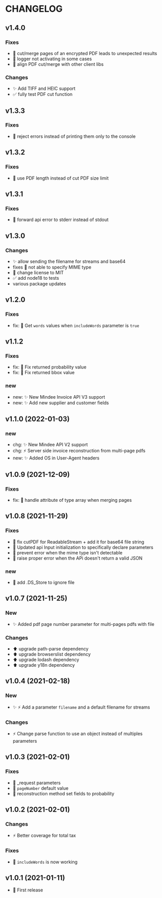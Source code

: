 # CHANGELOG

## v1.4.0
### Fixes
* :bug: cut/merge pages of an encrypted PDF leads to unexpected results
* :bug: logger not activating in some cases
* :bug: align PDF cut/merge with other client libs

### Changes
* :sparkles: Add TIFF and HEIC support
* :white_check_mark: fully test PDF cut function

## v1.3.3

### Fixes
* 🐛 reject errors instead of printing them only to the console

## v1.3.2

### Fixes
* 🐛 use PDF length instead of cut PDF size limit

## v1.3.1

### Fixes
* 🐛 forward api error to stderr instead of stdout

## v1.3.0

### Changes

* :sparkles: allow sending the filename for streams and base64
* fixes :bug: not able to specify MIME type
* :page_facing_up: change license to MIT
* :white_check_mark: add node18 to tests
* various package updates

## v1.2.0

### Fixes

* fix: 🐛 Get `words` values when `includeWords` parameter is `true`

## v1.1.2

### Fixes

* fix: 🐛 Fix returned probability value
* fix: 🐛 Fix returned bbox value

### new

* new: ✨ New Mindee Invoice API V3 support
* new: ✨ Add new supplier and customer fields

## v1.1.0 (2022-01-03)

### new

* chg: :sparkles: New Mindee API V2 support
* chg: :zap: Server side invoice reconstruction from multi-page pdfs
* new: :sparkles: Added OS in User-Agent headers


## v1.0.9 (2021-12-09)

### Fixes

* fix: 🐛 handle attribute of type array when merging pages

## v1.0.8 (2021-11-29)

### Fixes

* 🐛 fix cutPDF for ReadableStream + add it for base64 file string
* 🐛 Updated api Input initialization to specifically declare parameters
* 🐛 prevent error when the mime type isn't detectable
* 🐛 raise proper error when the APi doesn't return a valid JSON

### new

* :see_no_evil: add .DS_Store to ignore file

## v1.0.7 (2021-11-25)

### New

* ✨ Added pdf page number parameter for multi-pages pdfs with file

### Changes

* :arrow_up: upgrade path-parse dependency
* :arrow_up: upgrade browserslist dependency
* :arrow_up: upgrade lodash dependency
* :arrow_up: upgrade y18n dependency

## v1.0.4 (2021-02-18)

### New

* :sparkles: :zap: Add a parameter `filename` and a default filename for streams

### Changes

* :zap: Change parse function to use an object instead of multiples parameters

## v1.0.3 (2021-02-01)

### Fixes

* :bug: \_request parameters
* :bug: `pageNumber` default value
* :bug: reconstruction method set fields to probability

## v1.0.2 (2021-02-01)

### Changes

* :zap: Better coverage for total tax

### Fixes

* :bug: `includeWords` is now working

## v1.0.1 (2021-01-11)

* 🎉 First release
